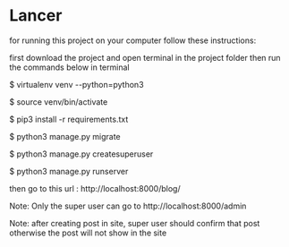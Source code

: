 # Lancer
for running this project on your computer follow these instructions:

first download the project and open terminal in the project folder then run the commands below in terminal

$ virtualenv venv --python=python3

$ source venv/bin/activate

$ pip3 install -r requirements.txt

$ python3 manage.py migrate

$ python3 manage.py createsuperuser

$ python3 manage.py runserver

then go to this url :
http://localhost:8000/blog/

Note: Only the super user can go to http://localhost:8000/admin

Note: after creating post in site, super user should confirm that post otherwise the post will not show in the site

